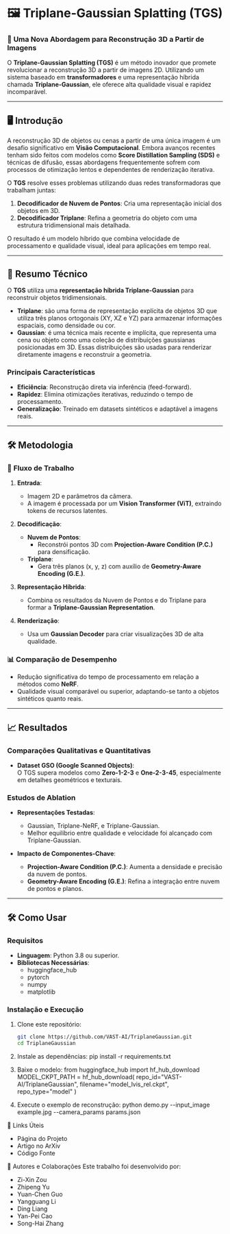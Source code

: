# 🖼️ **Triplane-Gaussian Splatting (TGS)**  

### 🚀 **Uma Nova Abordagem para Reconstrução 3D a Partir de Imagens**

O **Triplane-Gaussian Splatting (TGS)** é um método inovador que promete revolucionar a reconstrução 3D a partir de imagens 2D. Utilizando um sistema baseado em **transformadores** e uma representação híbrida chamada **Triplane-Gaussian**, ele oferece alta qualidade visual e rapidez incomparável. 

---


## 🖥️ **Introdução**
A reconstrução 3D de objetos ou cenas a partir de uma única imagem é um desafio significativo em **Visão Computacional**. Embora avanços recentes tenham sido feitos com modelos como **Score Distillation Sampling (SDS)** e técnicas de difusão, essas abordagens frequentemente sofrem com processos de otimização lentos e dependentes de renderização iterativa.  

O **TGS** resolve esses problemas utilizando duas redes transformadoras que trabalham juntas:  
1. **Decodificador de Nuvem de Pontos**: Cria uma representação inicial dos objetos em 3D.  
2. **Decodificador Triplane**: Refina a geometria do objeto com uma estrutura tridimensional mais detalhada.  

O resultado é um modelo híbrido que combina velocidade de processamento e qualidade visual, ideal para aplicações em tempo real.  

---

## 📘 **Resumo Técnico**
O **TGS** utiliza uma **representação híbrida Triplane-Gaussian** para reconstruir objetos tridimensionais.  
- **Triplane**: são uma forma de representação explícita de objetos 3D que utiliza três planos ortogonais (XY, XZ e YZ) para armazenar informações espaciais, como densidade ou cor.
- **Gaussian**: é uma técnica mais recente e implícita, que representa uma cena ou objeto como uma coleção de distribuições gaussianas posicionadas em 3D. Essas distribuições são usadas para renderizar diretamente imagens e reconstruir a geometria.

### Principais Características
- **Eficiência**: Reconstrução direta via inferência (feed-forward).  
- **Rapidez**: Elimina otimizações iterativas, reduzindo o tempo de processamento.  
- **Generalização**: Treinado em datasets sintéticos e adaptável a imagens reais.  

---

## 🛠️ **Metodologia**

### 🔄 **Fluxo de Trabalho**
1. **Entrada**:  
   - Imagem 2D e parâmetros da câmera.  
   - A imagem é processada por um **Vision Transformer (ViT)**, extraindo tokens de recursos latentes.  

2. **Decodificação**:  
   - **Nuvem de Pontos**:  
     - Reconstrói pontos 3D com **Projection-Aware Condition (P.C.)** para densificação.  
   - **Triplane**:  
     - Gera três planos (x, y, z) com auxílio de **Geometry-Aware Encoding (G.E.)**.  

3. **Representação Híbrida**:  
   - Combina os resultados da Nuvem de Pontos e do Triplane para formar a **Triplane-Gaussian Representation**.  

4. **Renderização**:  
   - Usa um **Gaussian Decoder** para criar visualizações 3D de alta qualidade.  

### 📊 **Comparação de Desempenho**
- Redução significativa do tempo de processamento em relação a métodos como **NeRF**.  
- Qualidade visual comparável ou superior, adaptando-se tanto a objetos sintéticos quanto reais.  

---

## 📈 **Resultados**

### **Comparações Qualitativas e Quantitativas**
- **Dataset GSO (Google Scanned Objects)**:  
  O TGS supera modelos como **Zero-1-2-3** e **One-2-3-45**, especialmente em detalhes geométricos e texturais.  

### **Estudos de Ablation**
- **Representações Testadas**:  
  - Gaussian, Triplane-NeRF, e Triplane-Gaussian.  
  - Melhor equilíbrio entre qualidade e velocidade foi alcançado com Triplane-Gaussian.  

- **Impacto de Componentes-Chave**:  
  - **Projection-Aware Condition (P.C.)**: Aumenta a densidade e precisão da nuvem de pontos.  
  - **Geometry-Aware Encoding (G.E.)**: Refina a integração entre nuvem de pontos e planos.  

---

## 🛠️ **Como Usar**

### **Requisitos**
- **Linguagem**: Python 3.8 ou superior.  
- **Bibliotecas Necessárias**:  
  - huggingface_hub  
  - pytorch  
  - numpy  
  - matplotlib  

### **Instalação e Execução**

1. Clone este repositório:  
   ```bash
   git clone https://github.com/VAST-AI/TriplaneGaussian.git
   cd TriplaneGaussian

2. Instale as dependências:
   pip install -r requirements.txt

3. Baixe o modelo:
   from huggingface_hub import hf_hub_download
   MODEL_CKPT_PATH = hf_hub_download(
    repo_id="VAST-AI/TriplaneGaussian",
    filename="model_lvis_rel.ckpt",
    repo_type="model"
   )
   
5. Execute o exemplo de reconstrução:
   python demo.py --input_image example.jpg --camera_params params.json

🔗 Links Úteis

* Página do Projeto
* Artigo no ArXiv
* Código Fonte

👥 Autores e Colaborações
Este trabalho foi desenvolvido por:

* Zi-Xin Zou
* Zhipeng Yu
* Yuan-Chen Guo
* Yangguang Li
* Ding Liang
* Yan-Pei Cao
* Song-Hai Zhang
